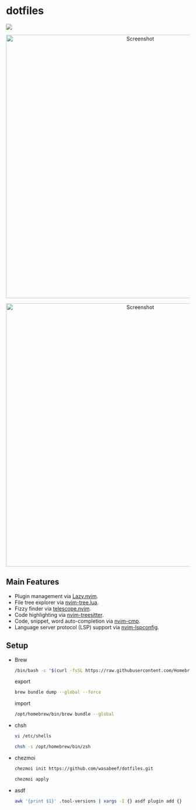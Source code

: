 # dotfiles

<a href="https://dotfyle.com/wasabeef/dotfiles-dotconfig-nvim"><img src="https://dotfyle.com/wasabeef/dotfiles-dotconfig-nvim/badges/plugins?style=flat" /></a>

<p align="center">
  <img width="720" alt="Screenshot" src="https://github.com/user-attachments/assets/1babc926-b6ee-4450-96c1-025635292e24">
</p>
<p align="center">
  <img width="720" alt="Screenshot" src="https://github.com/user-attachments/assets/2dd7a07e-9449-4602-820f-29497add09cf">
</p>

## Main Features

- Plugin management via [Lazy.nvim](https://github.com/folke/lazy.nvim).
- File tree explorer via [nvim-tree.lua](https://github.com/nvim-tree/nvim-tree.lua).
- Fizzy finder  via [telescope.nvim](https://github.com/nvim-telescope/telescope.nvim).
- Code highlighting via [nvim-treesitter](https://github.com/nvim-treesitter/nvim-treesitter).
- Code, snippet, word auto-completion via [nvim-cmp](https://github.com/hrsh7th/nvim-cmp).
- Language server protocol (LSP) support via [nvim-lspconfig](https://github.com/neovim/nvim-lspconfig).

## Setup

- Brew

  ```sh
  /bin/bash -c "$(curl -fsSL https://raw.githubusercontent.com/Homebrew/install/HEAD/install.sh)"
  ```

  export

  ```sh
  brew bundle dump --global --force
  ```

  import

  ```sh
  /opt/homebrew/bin/brew bundle --global
  ```

- chsh

  ```sh
  vi /etc/shells
  ```

  ```sh
  chsh -s /opt/homebrew/bin/zsh
  ```

- chezmoi

  ```sh
  chezmoi init https://github.com/wasabeef/dotfiles.git
  ```

  ```sh
  chezmoi apply
  ```

- asdf

  ```sh
  awk '{print $1}' .tool-versions | xargs -I {} asdf plugin add {}
  ```
